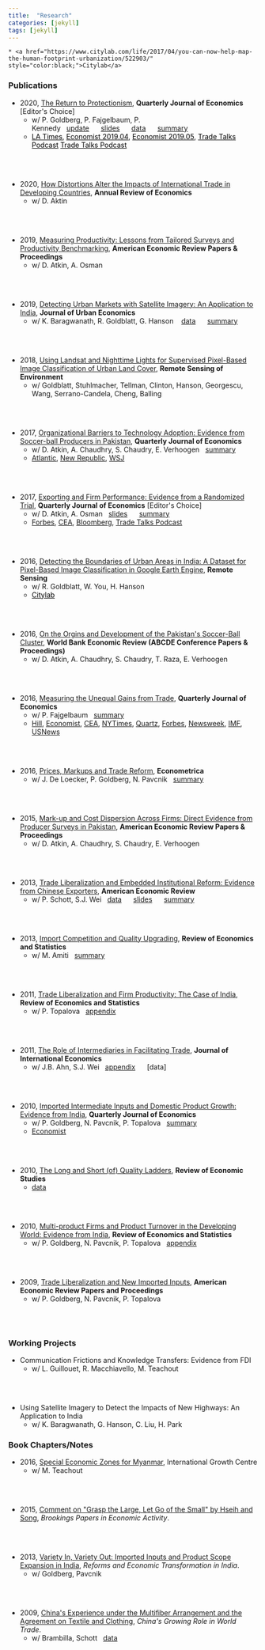 ```yaml
---
title:  "Research"
categories: [jekyll]
tags: [jekyll]
---
```


    * <a href="https://www.citylab.com/life/2017/04/you-can-now-help-map-the-human-footprint-urbanization/522903/" style="color:black;">Citylab</a>

### Publications

- 2020, [The Return to Protectionism]({{site.baseurl}}/files/qje_RTP/RTP.pdf), **Quarterly Journal of Economics** [Editor's Choice]
    * w/ P. Goldberg, P. Fajgelbaum, P. Kennedy&nbsp;&nbsp;&nbsp;[update]({{site.baseurl}}/files/qje_RTP/RTP_update.pdf)&nbsp;&nbsp;&nbsp;&nbsp;&nbsp;&nbsp;[slides]({{site.baseurl}}/files/qje_RTP/RTP_slides.pdf)&nbsp;&nbsp;&nbsp;&nbsp;&nbsp;&nbsp;[data]({{site.baseurl}}/files/qje_RTP/RTP_data.zip)&nbsp;&nbsp;&nbsp;&nbsp;&nbsp;&nbsp;[summary](https://voxeu.org/article/return-protectionism)
    * <a href="https://www.latimes.com/business/hiltzik/la-fi-hiltzik-trump-trade-war-20190304-story.html/" style="color:black;">LA Times</a>, <a href="https://www.economist.com/finance-and-economics/2019/04/04/trade-talks-will-probably-end-with-tariffs-still-in-place/" style="color:black;">Economist 2019.04</a>, <a href="https://www.economist.com/finance-and-economics/2019/05/09/so-far-donald-trumps-trade-war-has-not-derailed-the-global-economy" style="color:black;">Economist 2019.05</a>, <a href="https://www.piie.com/experts/peterson-perspectives/trade-talks-episode-77-happy-tariffversary" style="color:black">Trade Talks Podcast</a> <a href="https://www.whitehouse.gov/wp-content/uploads/2020/02/2020-Economic-Report-of-the-President-WHCEA.pdf" style="color:black;">Trade Talks Podcast</a>
<br/>
<br/>

- 2020, [How Distortions Alter the Impacts of International Trade in Developing Countries]({{site.baseurl}}/files/are_DAIIT/DAIIT.pdf), **Annual Review of Economics** 
    * w/ D. Aktin
<br/>
<br/>

- 2019, [Measuring Productivity: Lessons from Tailored Surveys and Productivity Benchmarking]({{site.baseurl}}/files/aerpp_MPTSPB/MPTSPB.pdf), **American Economic Review Papers & Proceedings**
    * w/ D. Atkin, A. Osman
<br/>
<br/>

- 2019, [Detecting Urban Markets with Satellite Imagery: An Application to India]({{site.baseurl}}/files/jue_DUM/DUM.pdf), **Journal of Urban Economics**
    * w/ K. Baragwanath, R. Goldblatt, G. Hanson &nbsp;&nbsp;&nbsp;[data]({{site.baseurl}}/files/jue_DUM/DUM_data.zip)&nbsp;&nbsp;&nbsp;&nbsp;&nbsp;&nbsp;[summary](https://voxdev.org/topic/infrastructure-urbanisation/satellite-imagery-future-tracking-urban-markets)
<br/>
<br/>

- 2018, [Using Landsat and Nighttime Lights for Supervised Pixel-Based Image Classification of Urban Land Cover]({{site.baseurl}}/files/rse_ULNLSPBIC/ULNLSPBIC.pdf), **Remote Sensing of Environment**
    * w/ Goldblatt, Stuhlmacher, Tellman, Clinton, Hanson, Georgescu, Wang, Serrano-Candela, Cheng, Balling
<br/>
<br/>

- 2017, [Organizational Barriers to Technology Adoption: Evidence from Soccer-ball Producers in Pakistan]({{site.baseurl}}/files/qje_OBTAP/OBTAP.pdf), **Quarterly Journal of Economics** 
    * w/ D. Atkin, A. Chaudhry, S. Chaudry, E. Verhoogen&nbsp;&nbsp;&nbsp;[summary](https://voxdev.org/topic/technology-innovation/incentivising-technology-adoption-pakistani-firms)
    * [Atlantic](https://www.theatlantic.com/business/archive/2014/07/one-city-in-pakistan-produces-nearly-half-of-the-worlds-soccer-balls/373802/), [New Republic](https://newrepublic.com/article/118087/soccer-ball-manufacture-inefficiency-pakistan), [WSJ](https://blogs.wsj.com/economics/2014/04/28/how-automation-fell-flat-in-the-worlds-soccer-ball-capital/)
<br/>
<br/>

- 2017, [Exporting and Firm Performance: Evidence from a Randomized Trial]({{site.baseurl}}/files/qje_EFP/EFP.pdf), **Quarterly Journal of Economics** [Editor's Choice]
    * w/ D. Atkin, A. Osman&nbsp;&nbsp;&nbsp;[slides]({{site.baseurl}}/files/qje_EFP/EFP_slides.pdf)&nbsp;&nbsp;&nbsp;&nbsp;&nbsp;&nbsp;[summary](https://voxeu.org/article/exports-and-firm-performance-randomised-trial-evidence)
    * [Forbes](https://www.forbes.com/sites/realspin/2016/12/09/bringing-gains-from-trade-to-the-arab-world/#574d9ad14d19), [CEA](https://obamawhitehouse.archives.gov/sites/default/files/docs/cea_trade_report_final_non-embargoed_v2.pdf), [Bloomberg](https://www.bloomberg.com/opinion/articles/2017-12-14/u-s-could-give-exporters-a-helping-hand), [Trade Talks Podcast](https://www.piie.com/experts/peterson-perspectives/trade-talks-episode-62-randomized-trade)
<br/>
<br/>

- 2016, [Detecting the Boundaries of Urban Areas in India: A Dataset for Pixel-Based Image Classification in Google Earth Engine]({{site.baseurl}}/files/rs_DBUAI/DBUAI.pdf), **Remote Sensing**
    * w/ R. Goldblatt, W. You, H. Hanson
    * <a href="https://www.citylab.com/life/2017/04/you-can-now-help-map-the-human-footprint-urbanization/522903/" style="color:black;">Citylab</a>
<br/>
<br/>

- 2016, [On the Orgins and Development of the Pakistan's Soccer-Ball Cluster]({{site.baseurl}}/files/wbr_ODPCBC/ODPCBC.pdf), **World Bank Economic Review (ABCDE Conference Papers & Proceedings)**
    * w/ D. Atkin, A. Chaudhry, S. Chaudry, T. Raza, E. Verhoogen
<br/>
<br/>

- 2016, [Measuring the Unequal Gains from Trade]({{site.baseurl}}/files/qje_MUGFT/MUGFT.pdf), **Quarterly Journal of Economics** 
    * w/ P. Fajgelbaum&nbsp;&nbsp;&nbsp;[summary](https://voxeu.org/article/pro-poor-bias-trade-new-research-expenditure-channel)
    * [Hill](https://thehill.com/blogs/pundits-blog/economy-budget/316137-the-hidden-benefit-of-global-trade), [Economist](https://www.economist.com/special-report/2016/09/29/coming-and-going), [CEA](https://obamawhitehouse.archives.gov/sites/default/files/docs/cea_trade_report_final_non-embargoed_v2.pdf), [NYTimes](https://www.nytimes.com/2015/05/18/business/a-decade-later-loss-of-maytag-factory-still-resonates.html?smprod=nytcore-ipad&smid=nytcore-ipad-share), [Quartz](https://qz.com/407864/hey-average-american-heres-how-you-benefit-from-free-trade/), [Forbes](https://www.forbes.com/sites/realspin/2017/07/17/why-trade-should-be-core-to-trumps-pro-growth-economic-policy/#4587b23a3d07), [Newsweek](https://www.newsweek.com/trump-about-wage-dumb-trade-war-against-china-771775), [IMF](https://www.imf.org/en/News/Articles/2016/09/13/sp09132016-Making-Globalization-Work-for-All), [USNews](https://www.usnews.com/opinion/economic-intelligence/articles/2016-10-27/trumps-protectionist-trade-policy-would-hurt-poor-americans)
<br/>
<br/>

- 2016, [Prices, Markups and Trade Reform]({{site.baseurl}}/files/ecma_PMTR/PMTR.pdf), **Econometrica**
    * w/ J. De Loecker, P. Goldberg, N. Pavcnik&nbsp;&nbsp;&nbsp;[summary](https://microeconomicinsights.org/prices-markups-and-trade-reform/)
<br/>
<br/>

- 2015, [Mark-up and Cost Dispersion Across Firms: Direct Evidence from Producer Surveys in Pakistan]({{site.baseurl}}/files/aerpp_MCDAF/MCDAF.pdf), **American Economic Review Papers & Proceedings**
    * w/ D. Atkin, A. Chaudhry, S. Chaudry, E. Verhoogen
<br/>
<br/>

- 2013, [Trade Liberalization and Embedded Institutional Reform: Evidence from Chinese Exporters]({{site.baseurl}}/files/aer_TLEIR/TLEIR.pdf), **American Economic Review**
    * w/ P. Schott, S.J. Wei&nbsp;&nbsp;&nbsp;[data](https://sompks4.github.io/sub_data.html)&nbsp;&nbsp;&nbsp;&nbsp;&nbsp;&nbsp;[slides]({{site.baseurl}}/files/aer_TLEIR/TLEIR_slides.pptx)&nbsp;&nbsp;&nbsp;&nbsp;&nbsp;&nbsp;[summary](https://voxeu.org/article/hidden-gains-trade-liberalisation)
<br/>
<br/>

- 2013, [Import Competition and Quality Upgrading]({{site.baseurl}}/files/restat_ICQU/ICQU.pdf), **Review of Economics and Statistics**
    * w/ M. Amiti&nbsp;&nbsp;&nbsp;[summary](https://voxdev.org/topic/firms-trade/import-competition-and-quality-domestic-goods)
<br/>
<br/>

- 2011, [Trade Liberalization and Firm Productivity: The Case of India]({{site.baseurl}}/files/restat_TFLP/TFLP.pdf), **Review of Economics and Statistics**
    * w/ P. Topalova&nbsp;&nbsp;&nbsp;[appendix]({{site.baseurl}}/files/restat_TFLP/TLFP_appendix.pdf)
<br/>
<br/>

- 2011, [The Role of Intermediaries in Facilitating Trade]({{site.baseurl}}/files/jie_RIFT/RIFT.pdf), **Journal of International Economics** 
    * w/ J.B. Ahn, S.J. Wei&nbsp;&nbsp;&nbsp;[appendix]({{site.baseurl}}/files/jie_RIFT/RIFT_appendix.pdf)&nbsp;&nbsp;&nbsp;&nbsp;&nbsp;&nbsp;[data]
<br/>
<br/>

- 2010, [Imported Intermediate Inputs and Domestic Product Growth: Evidence from India]({{site.baseurl}}/files/qje_IIIDPG/IIDPG.pdf), **Quarterly Journal of Economics** 
    * w/ P. Goldberg, N. Pavcnik, P. Topalova&nbsp;&nbsp;&nbsp;[summary](https://voxeu.org/article/imported-inputs-and-domestic-product-growth-india)
    * [Economist](https://www.economist.com/finance-and-economics/2009/05/07/opening-the-floodgates)
<br/>
<br/>

- 2010, [The Long and Short (of) Quality Ladders]({{site.baseurl}}/files/restud_LSQL/LSQL.pdf), **Review of Economic Studies**
    - [data]({{site.baseurl}}/files/restud_LSQL/ladders_100113.zip)
<br/>
<br/>

- 2010, [Multi-product Firms and Product Turnover in the Developing World: Evidence from India]({{site.baseurl}}/files/restat_MFPTDW/MFPTDW.pdf), **Review of Economics and Statistics** 
    * w/ P. Goldberg, N. Pavcnik, P. Topalova&nbsp;&nbsp;&nbsp;[appendix]({{site.baseurl}}/files/restat_mp/MFPTDW_appendix.pdf)
<br/>
<br/>

- 2009, [Trade Liberalization and New Imported Inputs]({{site.baseurl}}/files/aerpp_TLNII/TLNII.pdf), **American Economic Review Papers and Proceedings** 
    * w/ P. Goldberg, N. Pavcnik, P. Topalova
<br/>
<br/>

### Working Projects
- Communication Frictions and Knowledge Transfers: Evidence from FDI
    * w/ L. Guillouet, R. Macchiavello, M. Teachout
<br/>
<br/>

- Using Satellite Imagery to Detect the Impacts of New Highways: An Application to India
    * w/ K. Baragwanath, G. Hanson, C. Liu, H. Park


### Book Chapters/Notes

- 2016, [Special Economic Zones for Myanmar]({{site.baseurl}}/files/policy/sez/SEZs-in-Myanmar), International Growth Centre
    * w/ M. Teachout
<br/>	
<br/>

- 2015, [Comment on "Grasp the Large, Let Go of the Small" by Hseih and Song]({{site.baseurl}}/files/book_HS/CHS.pdf), *Brookings Papers in Economic Activity*.
<br/>
<br/>

- 2013, [Variety In, Variety Out: Imported Inputs and Product Scope Expansion in India]({{site.baseurl}}/files/book_VIVO/VIVO.pdf), *Reforms and Economic Transformation in India*. 
    * w/ Goldberg, Pavcnik
<br/>
<br/>

- 2009, [China's Experience under the Multifiber Arrangement and the Agreement on Textile and Clothing]({{site.baseurl}}/files/book_MFA/MFA.pdf), *China's Growing Role in World Trade*. 
    * w/ Brambilla, Schott&nbsp;&nbsp;&nbsp;[data](https://sompks4.github.io/sub_data.html)
<br/>
<br/>


